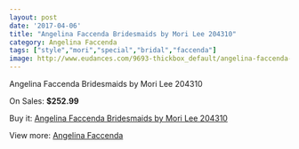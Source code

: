 ```yaml
---
layout: post
date: '2017-04-06'
title: "Angelina Faccenda Bridesmaids by Mori Lee 204310"
category: Angelina Faccenda
tags: ["style","mori","special","bridal","faccenda"]
image: http://www.eudances.com/9693-thickbox_default/angelina-faccenda-bridesmaids-by-mori-lee-204310.jpg
---
```

Angelina Faccenda Bridesmaids by Mori Lee 204310

On Sales: **$252.99**
<a href="https://www.eudances.com/en/angelina-faccenda/3192-angelina-faccenda-bridesmaids-by-mori-lee-204310.html"><amp-img layout="responsive" width="600" height="600" src="//www.eudances.com/9693-thickbox_default/angelina-faccenda-bridesmaids-by-mori-lee-204310.jpg" alt="Angelina Faccenda Bridesmaids by Mori Lee 204310 0" /></a>
<a href="https://www.eudances.com/en/angelina-faccenda/3192-angelina-faccenda-bridesmaids-by-mori-lee-204310.html"><amp-img layout="responsive" width="600" height="600" src="//www.eudances.com/9696-thickbox_default/angelina-faccenda-bridesmaids-by-mori-lee-204310.jpg" alt="Angelina Faccenda Bridesmaids by Mori Lee 204310 1" /></a>
<a href="https://www.eudances.com/en/angelina-faccenda/3192-angelina-faccenda-bridesmaids-by-mori-lee-204310.html"><amp-img layout="responsive" width="600" height="600" src="//www.eudances.com/9695-thickbox_default/angelina-faccenda-bridesmaids-by-mori-lee-204310.jpg" alt="Angelina Faccenda Bridesmaids by Mori Lee 204310 2" /></a>
<a href="https://www.eudances.com/en/angelina-faccenda/3192-angelina-faccenda-bridesmaids-by-mori-lee-204310.html"><amp-img layout="responsive" width="600" height="600" src="//www.eudances.com/9694-thickbox_default/angelina-faccenda-bridesmaids-by-mori-lee-204310.jpg" alt="Angelina Faccenda Bridesmaids by Mori Lee 204310 3" /></a>

Buy it: [Angelina Faccenda Bridesmaids by Mori Lee 204310](https://www.eudances.com/en/angelina-faccenda/3192-angelina-faccenda-bridesmaids-by-mori-lee-204310.html "Angelina Faccenda Bridesmaids by Mori Lee 204310")

View more: [Angelina Faccenda](https://www.eudances.com/en/55-angelina-faccenda "Angelina Faccenda")